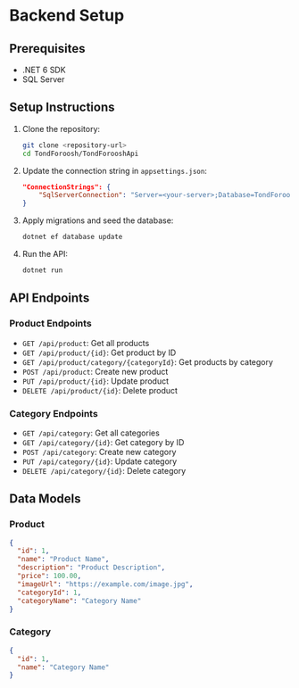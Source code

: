 # Backend Setup

## Prerequisites

- .NET 6 SDK
- SQL Server

## Setup Instructions

1. Clone the repository:
    ```sh
    git clone <repository-url>
    cd TondForoosh/TondForooshApi
    ```

2. Update the connection string in `appsettings.json`:
    ```json
    "ConnectionStrings": {
        "SqlServerConnection": "Server=<your-server>;Database=TondForooshDb;Trusted_Connection=True;"
    }
    ```

3. Apply migrations and seed the database:
    ```sh
    dotnet ef database update
    ```

4. Run the API:
    ```sh
    dotnet run
    ```

## API Endpoints

### Product Endpoints
- `GET /api/product`: Get all products
- `GET /api/product/{id}`: Get product by ID
- `GET /api/product/category/{categoryId}`: Get products by category
- `POST /api/product`: Create new product
- `PUT /api/product/{id}`: Update product
- `DELETE /api/product/{id}`: Delete product

### Category Endpoints
- `GET /api/category`: Get all categories
- `GET /api/category/{id}`: Get category by ID
- `POST /api/category`: Create new category
- `PUT /api/category/{id}`: Update category
- `DELETE /api/category/{id}`: Delete category

## Data Models

### Product
```json
{
  "id": 1,
  "name": "Product Name",
  "description": "Product Description",
  "price": 100.00,
  "imageUrl": "https://example.com/image.jpg",
  "categoryId": 1,
  "categoryName": "Category Name"
}
```

### Category
```json
{
  "id": 1,
  "name": "Category Name"
}
```